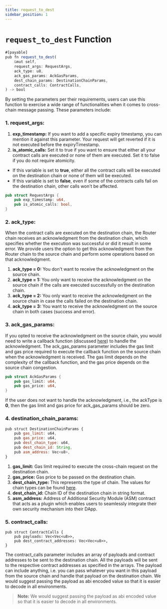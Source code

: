 ```yaml
---
title: request_to_dest
sidebar_position: 1
---
```


# `request_to_dest` Function

```javascript
#[payable]
pub fn request_to_dest(
    &mut self,
    request_args: RequestArgs,
    ack_type: u8,
    ack_gas_params: AckGasParams,
    dest_chain_params: DestinationChainParams,
    contract_calls: ContractCalls,
) -> bool
```

By setting the parameters per their requirements, users can use this function to exercise a wide range of functionalities when it comes to cross-chain message passing. These parameters include:

### **1. request_args:**

1. **exp_timestamp:** If you want to add a specific expiry timestamp, you can mention it against this parameter. Your request will get reverted if it is not executed before the expiryTimestamp.
2. **is_atomic_calls:** Set it to true if you want to ensure that either all your contract calls are executed or none of them are executed. Set it to false if you do not require atomicity.

- If this variable is set to **true**, either all the contract calls will be executed on the destination chain or none of them will be executed.
- If this variable is set to **false**, even if some of the contracts calls fail on the destination chain, other calls won't be affected.

```rust
pub struct RequestArgs {
    pub exp_timestamp: u64,
    pub is_atomic_calls: bool,
}
```

### **2. ack_type:**

When the contract calls are executed on the destination chain, the Router chain receives an acknowledgment from the destination chain, which specifies whether the execution was successful or did it result in some error. We provide users the option to get this acknowledgment from the Router chain to the source chain and perform some operations based on that acknowledgment.

1.  **ack_type = 0:** You don't want to receive the acknowledgment on the source chain.
2.  **ack_type = 1:** You only want to receive the acknowledgment on the source chain if the calls are executed successfully on the destination chain.
3.  **ack_type = 2:** You only want to receive the acknowledgment on the source chain in case the calls failed on the destination chain.
4.  **ack_type = 3:** You want to receive the acknowledgment on the source chain in both cases (success and error).

### **3. ack_gas_params:**

If you opted to receive the acknowledgment on the source chain, you would need to write a callback function (discussed [here](./handleCrossTalkAck.md)) to handle the acknowledgment. The ack_gas_params parameter includes the gas limit and gas price required to execute the callback function on the source chain when the acknowledgment is received. The gas limit depends on the complexity of the callback function, and the gas price depends on the source chain congestion.

```rust
pub struct AckGasParams {
    pub gas_limit: u64,
    pub gas_price: u64,
}
```

If the user does not want to handle the acknowledgment, i.e., the ackType is **0**, then the gas limit and gas price for ack_gas_params should be zero.

### **4. destination_chain_params:**

```javascript
pub struct DestinationChainParams {
    pub gas_limit: u64,
    pub gas_price: u64,
    pub dest_chain_type: u64,
    pub dest_chain_id: String,
    pub asm_address: Vec<u8>,
}
```

1.  **gas_limit:** Gas limit required to execute the cross-chain request on the destination chain.
2.  **gas_price:** Gas price to be passed on the destination chain.
3.  **dest_chain_type:** This represents the type of chain. The values for chain types can be found [here](../chainTypes.md).
4.  **dest_chain_id:** Chain ID of the destination chain in string format.
5.  **asm_address:** Address of Additional Security Module (ASM) contract that acts as a plugin which enables users to seamlessly integrate their own security mechanism into their DApp.

### **5. contract_calls:**

```
pub struct ContractCalls {
    pub payloads: Vec<Vec<u8>>,
    pub dest_contract_addresses: Vec<Vec<u8>>,
}
```

The contract_calls parameter includes an array of payloads and contract addresses to be sent to the destination chain. All the payloads will be sent to the respective contract addresses as specified in the arrays. The payload can include anything, i.e. you can pass whatever you want in this payload from the source chain and handle that payload on the destination chain. We would suggest passing the payload as abi encoded value so that it is easier to decode in all environments.

> **Note:** We would suggest passing the payload as abi encoded value so that it is easier to decode in all environments.
